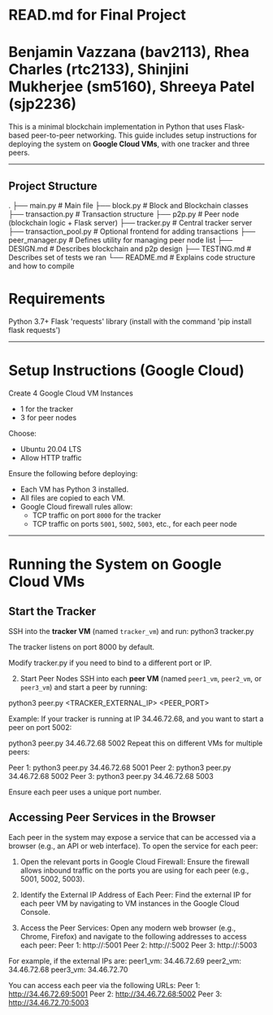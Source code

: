 
# READ.md for Final Project

# Benjamin Vazzana (bav2113), Rhea Charles (rtc2133), Shinjini Mukherjee (sm5160), Shreeya Patel (sjp2236)

This is a minimal blockchain implementation in Python that uses Flask-based peer-to-peer networking. This guide includes setup instructions for deploying the system on **Google Cloud VMs**, with one tracker and three peers.

---

## Project Structure
.
├── main.py               # Main file
├── block.py              # Block and Blockchain classes
├── transaction.py        # Transaction structure
├── p2p.py                # Peer node (blockchain logic + Flask server)
├── tracker.py            # Central tracker server
├── transaction_pool.py   # Optional frontend for adding transactions
├── peer_manager.py       # Defines utility for managing peer node list
├── DESIGN.md             # Describes blockchain and p2p design
├── TESTING.md            # Describes set of tests we ran 
└── README.md             # Explains code structure and how to compile

# Requirements
Python 3.7+
Flask
'requests' library (install with the command 'pip install flask requests')

---

# Setup Instructions (Google Cloud)
Create 4 Google Cloud VM Instances
- 1 for the tracker
- 3 for peer nodes

Choose:
- Ubuntu 20.04 LTS
- Allow HTTP traffic

Ensure the following before deploying:
- Each VM has Python 3 installed.
- All files are copied to each VM.
- Google Cloud firewall rules allow:
  - TCP traffic on port `8000` for the tracker
  - TCP traffic on ports `5001`, `5002`, `5003`, etc., for each peer node

---

# Running the System on Google Cloud VMs

## Start the Tracker

SSH into the **tracker VM** (named `tracker_vm`) and run:
python3 tracker.py

The tracker listens on port 8000 by default.

Modify tracker.py if you need to bind to a different port or IP.

2. Start Peer Nodes
SSH into each **peer VM** (named `peer1_vm`, `peer2_vm`, or `peer3_vm`) and start a peer by running:

python3 peer.py <TRACKER_EXTERNAL_IP> <PEER_PORT>

Example:
If your tracker is running at IP 34.46.72.68, and you want to start a peer on port 5002:

python3 peer.py 34.46.72.68 5002
Repeat this on different VMs for multiple peers:

Peer 1: python3 peer.py 34.46.72.68 5001
Peer 2: python3 peer.py 34.46.72.68 5002
Peer 3: python3 peer.py 34.46.72.68 5003

Ensure each peer uses a unique port number.

## Accessing Peer Services in the Browser
Each peer in the system may expose a service that can be accessed via a browser (e.g., an API or web interface). To open the service for each peer:

1. Open the relevant ports in Google Cloud Firewall:
Ensure the firewall allows inbound traffic on the ports you are using for each peer (e.g., 5001, 5002, 5003).

2. Identify the External IP Address of Each Peer:
Find the external IP for each peer VM by navigating to VM instances in the Google Cloud Console.

3. Access the Peer Services:
Open any modern web browser (e.g., Chrome, Firefox) and navigate to the following addresses to access each peer:
Peer 1: http://<peer1-external-ip>:5001
Peer 2: http://<peer2-external-ip>:5002
Peer 3: http://<peer3-external-ip>:5003

For example, if the external IPs are:
peer1_vm: 34.46.72.69
peer2_vm: 34.46.72.68
peer3_vm: 34.46.72.70

You can access each peer via the following URLs:
Peer 1: http://34.46.72.69:5001
Peer 2: http://34.46.72.68:5002
Peer 3: http://34.46.72.70:5003